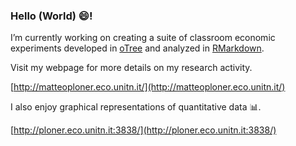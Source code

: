 ### Hello (World) :smile:!

I’m currently working on creating a suite of classroom economic experiments developed in [oTree](https://www.otree.org/) and analyzed in [RMarkdown](https://rmarkdown.rstudio.com/).

Visit my webpage for more details on my research activity.

[http://matteoploner.eco.unitn.it/](http://matteoploner.eco.unitn.it/)

I also enjoy graphical representations of quantitative data :bar_chart:.

[http://ploner.eco.unitn.it:3838/](http://ploner.eco.unitn.it:3838/)

<!--
**ploteo/ploteo** is a ✨ _special_ ✨ repository because its `README.md` (this file) appears on your GitHub profile.

Here are some ideas to get you started:

- 🔭 I’m currently working on ...
- 🌱 I’m currently learning ...
- 👯 I’m looking to collaborate on ...
- 🤔 I’m looking for help with ...
- 💬 Ask me about ...
- 📫 How to reach me: ...
- 😄 Pronouns: ...
- ⚡ Fun fact: ...
-->
